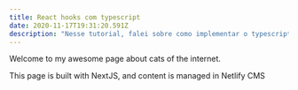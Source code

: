 ```yaml
---
title: React hooks com typescript
date: 2020-11-17T19:31:20.591Z
description: "Nesse tutorial, falei sobre como implementar o typescript no react hooks e em algumas outras funcionalidades."
---
```


Welcome to my awesome page about cats of the internet.

This page is built with NextJS, and content is managed in Netlify CMS
